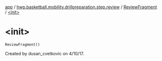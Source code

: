 [app](../../index.md) / [hwp.basketball.mobility.drillpreparation.step.review](../index.md) / [ReviewFragment](index.md) / [&lt;init&gt;](.)

# &lt;init&gt;

`ReviewFragment()`

Created by dusan_cvetkovic on 4/10/17.

